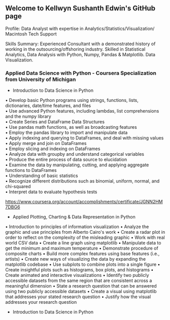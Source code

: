## Welcome to Kellwyn Sushanth Edwin's GitHub page

Profile: Data Analyst with expertise in Analytics/Statistics/Visualization/ Macintosh Tech Support

Skills Summary: Experienced Consultant with a demonstrated history of working in the outsourcing/offshoring industry. Skilled in Statistical Analytics, Data Analysis with Python, Numpy, Pandas & Matplotlib. Data Visualization.

### Applied Data Science with Python - Coursera Specialization from University of Michigan

- Introduction to Data Science in Python

•	Develop basic Python programs using strings, functions, lists, dictionaries, date/time features, and files  
•	Use advanced Python features, including lambdas, list comprehensions and the numpy library  
•	Create Series and DataFrame Data Structures  
•	Use pandas math functions, as well as broadcasting features  
•	Employ the pandas library to import and manipulate data  
•	Apply indexing and querying to DataFrames, and deal with missing values  
•	Apply merge and join on DataFrames  
•	Employ slicing and indexing on DataFrames  
•	Analyze data with groupby and understand categorical variables  
•	Produce the entire process of data source to elucidation  
•	Examine the data by manipulating, cutting, and applying aggregate functions to DataFrames  
•	Understanding of basic statistics  
•	Recognize different distributions such as binomial, uniform, normal, and chi-squared  
•	Interpret data to evaluate hypothesis tests  


https://www.coursera.org/account/accomplishments/certificate/JGNN2HM7DBG6

- Applied Plotting, Charting & Data Representation in Python

•	Introduction to principles of information visualization
•	Analyze the graphic and use principles from Alberto Cairo's work 
•	Create a radar plot in order to reflect on the complexity of the misleading graphic 
•	Work with real world CSV data 
•	Create a line graph using matplotlib 
•	Manipulate data to get the minimum and maximum temperature 
•	Demonstrate procedure of composite charts
•	Build more complex features using base features (i.e., artists)
•	Create new ways of visualizing the data by expanding the matplotlib codebase
•	Use subplots to combine plots into a single figure
•	Create insightful plots such as histograms, box plots, and histograms
•	Create animated and interactive visualizations
•	Identify two publicly accessible datasets from the same region that are consistent across a meaningful dimension
•	State a research question that can be answered using two publicly accessible datasets
•	Create a visual using matplotlib that addresses your stated research question
•	Justify how the visual addresses your research question


- Introduction to Data Science in Python
